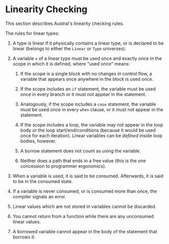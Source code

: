 # Linearity Checking

This section describes Austral's linearity checking rules.

The rules for linear types:

1. A type is linear if it physically contains a linear type, or is declared to
   be linear (belongs to either the `Linear` or `Type` universes).

2. A variable `x` of a linear type must be used once and exactly once in the
   scope in which it is defined, where "used once" means:

   1. If the scope is a single block with no changes in control flow, a variable
      that appears once anywhere in the block is used once.

   2. If the scope includes an `if` statement, the variable must be used once in
      every branch or it must not appear in the statement.

   3. Analogously, if the scope includes a `case` statement, the variable must
      be used once in every `when` clause, or it must not appear in the
      statement.

   4. If the scope includes a loop, the variable may not appear in the loop body
      or the loop start/end/conditions (because it would be used once for each
      iteration). Linear variables can be _defined_ inside loop bodies, however.

   5. A borrow statement does not count as using the variable.

   6. Neither does a path that ends in a free value (this is the one concession
      to programmer ergonomics).

3. When a variable is used, it is said to be consumed. Afterwards, it is said to
   be in the consumed state.

4. If a variable is never consumed, or is consumed more than once, the compiler
   signals an error.

5. Linear values which are not stored in variables cannot be discarded.

6. You cannot return from a function while there are any unconsumed linear
   values.

7. A borrowed variable cannot appear in the body of the statement that borrows
   it.
